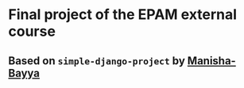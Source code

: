 ﻿# Final project of the EPAM external course
## Based on ```simple-django-project``` by [Manisha-Bayya](https://github.com/Manisha-Bayya/simple-django-project.git)

